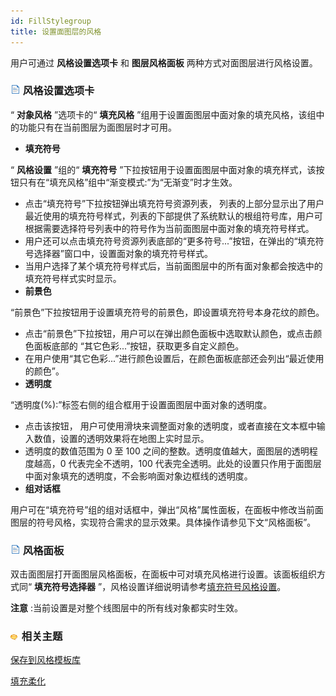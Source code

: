 ```yaml
---
id: FillStylegroup
title: 设置面图层的风格
---
```

用户可通过 **风格设置选项卡** 和 **图层风格面板** 两种方式对面图层进行风格设置。

### ![](../../img/read.gif) 风格设置选项卡

“ **对象风格** ”选项卡的“ **填充风格** ”组用于设置面图层中面对象的填充风格，该组中的功能只有在当前图层为面图层时才可用。

* **填充符号**

“ **风格设置** ”组的“ **填充符号**
”下拉按钮用于设置面图层中面对象的填充样式，该按钮只有在“填充风格”组中“渐变模式:”为“无渐变”时才生效。

* 点击“填充符号”下拉按钮弹出填充符号资源列表， 列表的上部分显示出了用户最近使用的填充符号样式，列表的下部提供了系统默认的根组符号库，用户可根据需要选择符号列表中的符号作为当前面图层中面对象的填充符号样式。
* 用户还可以点击填充符号资源列表底部的“更多符号...”按钮，在弹出的“填充符号选择器”窗口中，设置面对象的填充符号样式。
* 当用户选择了某个填充符号样式后，当前面图层中的所有面对象都会按选中的填充符号样式实时显示。
* **前景色**

“前景色”下拉按钮用于设置填充符号的前景色，即设置填充符号本身花纹的颜色。

* 点击“前景色”下拉按钮，用户可以在弹出颜色面板中选取默认颜色，或点击颜色面板底部的 “其它色彩...”按钮，获取更多自定义颜色。
* 在用户使用“其它色彩...”进行颜色设置后，在颜色面板底部还会列出“最近使用的颜色”。
* **透明度**

“透明度(%):”标签右侧的组合框用于设置面图层中面对象的透明度。

* 点击该按钮， 用户可使用滑块来调整面对象的透明度，或者直接在文本框中输入数值，设置的透明效果将在地图上实时显示。
* 透明度的数值范围为 0 至 100 之间的整数。透明度值越大，面图层的透明程度越高，0 代表完全不透明，100 代表完全透明。此处的设置只作用于面图层中面对象填充的透明度，不会影响面对象边框线的透明度。
* **组对话框**

用户可在“填充符号”组的组对话框中，弹出“风格”属性面板，在面板中修改当前面图层的符号风格，实现符合需求的显示效果。具体操作请参见下文“风格面板”。

### ![](../../img/read.gif) 风格面板

双击面图层打开面图层风格面板，在面板中可对填充风格进行设置。该面板组织方式同“ **填充符号选择器**
”，风格设置详细说明请参考[填充符号风格设置](FillSymStyle)。

**注意** :当前设置是对整个线图层中的所有线对象都实时生效。

### ![](../../img/seealso.png) 相关主题

[保存到风格模板库](DTv2_SaveStyleTempl)

[填充柔化](MapSoften)

